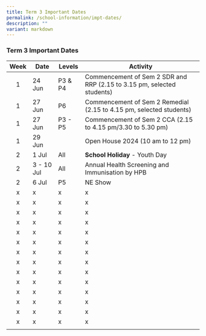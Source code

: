 ```yaml
---
title: Term 3 Important Dates
permalink: /school-information/impt-dates/
description: ""
variant: markdown
---
```

### Term 3 Important Dates

| Week | Date | Levels | Activity |
|:---:| -------- | --- | --- |
| 1 | 24 Jun | P3 & P4 | Commencement of Sem 2 SDR and RRP (2.15 to 3.15 pm, selected students) |
| 1 | 27 Jun | P6 | Commencement of Sem 2 Remedial (2.15 to 4.15 pm, selected students) |
| 1 | 27 Jun | P3 - P5 | Commencement of Sem 2 CCA (2.15 to 4.15 pm/3.30 to 5.30 pm) |
| 1 | 29 Jun |  | Open House 2024 (10 am to 12 pm) |
| 2 | 1 Jul | All | **School Holiday** - Youth Day |
| 2 | 3 - 10 Jul | All | Annual Health Screening and Immunisation by HPB |
| 2 | 6 Jul | P5 | NE Show |
| x | x | x | x |
| x | x | x | x |
| x | x | x | x |
| x | x | x | x |
| x | x | x | x |
| x | x | x | x |
| x | x | x | x |
| x | x | x | x |
| x | x | x | x |
| x | x | x | x |
| x | x | x | x |
| x | x | x | x |
| x | x | x | x |
| x | x | x | x |
|  |  |  |  |
